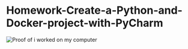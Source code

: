 # Homework-Create-a-Python-and-Docker-project-with-PyCharm
![Proof of i worked on my computer](Capture2.PNG)